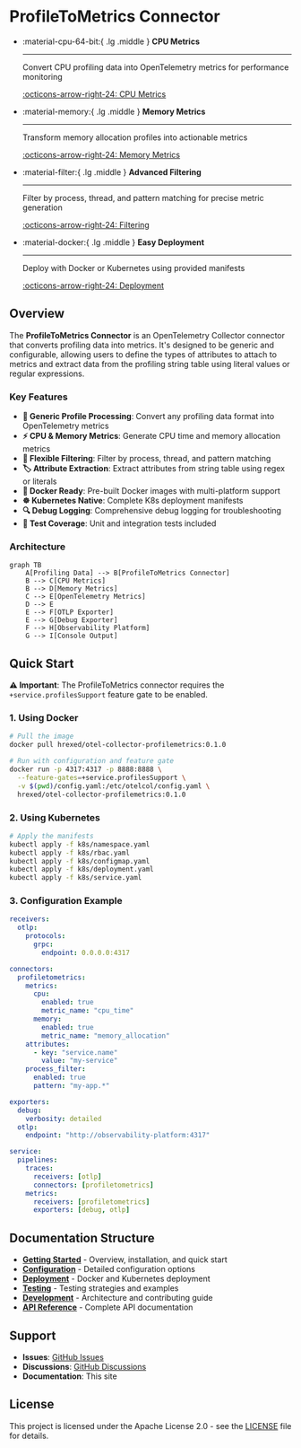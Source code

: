 # ProfileToMetrics Connector

<div class="grid cards" markdown>

-   :material-cpu-64-bit:{ .lg .middle } **CPU Metrics**

    ---

    Convert CPU profiling data into OpenTelemetry metrics for performance monitoring

    [:octicons-arrow-right-24: CPU Metrics](configuration/connector-config.md#cpu-metrics)

-   :material-memory:{ .lg .middle } **Memory Metrics**

    ---

    Transform memory allocation profiles into actionable metrics

    [:octicons-arrow-right-24: Memory Metrics](configuration/connector-config.md#memory-metrics)

-   :material-filter:{ .lg .middle } **Advanced Filtering**

    ---

    Filter by process, thread, and pattern matching for precise metric generation

    [:octicons-arrow-right-24: Filtering](configuration/connector-config.md#filtering)

-   :material-docker:{ .lg .middle } **Easy Deployment**

    ---

    Deploy with Docker or Kubernetes using provided manifests

    [:octicons-arrow-right-24: Deployment](deployment/docker.md)

</div>

## Overview

The **ProfileToMetrics Connector** is an OpenTelemetry Collector connector that converts profiling data into metrics. It's designed to be generic and configurable, allowing users to define the types of attributes to attach to metrics and extract data from the profiling string table using literal values or regular expressions.

### Key Features

- **🔄 Generic Profile Processing**: Convert any profiling data format into OpenTelemetry metrics
- **⚡ CPU & Memory Metrics**: Generate CPU time and memory allocation metrics
- **🎯 Flexible Filtering**: Filter by process, thread, and pattern matching
- **🏷️ Attribute Extraction**: Extract attributes from string table using regex or literals
- **🐳 Docker Ready**: Pre-built Docker images with multi-platform support
- **☸️ Kubernetes Native**: Complete K8s deployment manifests
- **🔍 Debug Logging**: Comprehensive debug logging for troubleshooting
- **🧪 Test Coverage**: Unit and integration tests included

### Architecture

```mermaid
graph TB
    A[Profiling Data] --> B[ProfileToMetrics Connector]
    B --> C[CPU Metrics]
    B --> D[Memory Metrics]
    C --> E[OpenTelemetry Metrics]
    D --> E
    E --> F[OTLP Exporter]
    E --> G[Debug Exporter]
    F --> H[Observability Platform]
    G --> I[Console Output]
```

## Quick Start

**⚠️ Important**: The ProfileToMetrics connector requires the `+service.profilesSupport` feature gate to be enabled.

### 1. Using Docker

```bash
# Pull the image
docker pull hrexed/otel-collector-profilemetrics:0.1.0

# Run with configuration and feature gate
docker run -p 4317:4317 -p 8888:8888 \
  --feature-gates=+service.profilesSupport \
  -v $(pwd)/config.yaml:/etc/otelcol/config.yaml \
  hrexed/otel-collector-profilemetrics:0.1.0
```

### 2. Using Kubernetes

```bash
# Apply the manifests
kubectl apply -f k8s/namespace.yaml
kubectl apply -f k8s/rbac.yaml
kubectl apply -f k8s/configmap.yaml
kubectl apply -f k8s/deployment.yaml
kubectl apply -f k8s/service.yaml
```

### 3. Configuration Example

```yaml
receivers:
  otlp:
    protocols:
      grpc:
        endpoint: 0.0.0.0:4317

connectors:
  profiletometrics:
    metrics:
      cpu:
        enabled: true
        metric_name: "cpu_time"
      memory:
        enabled: true
        metric_name: "memory_allocation"
    attributes:
      - key: "service.name"
        value: "my-service"
    process_filter:
      enabled: true
      pattern: "my-app.*"

exporters:
  debug:
    verbosity: detailed
  otlp:
    endpoint: "http://observability-platform:4317"

service:
  pipelines:
    traces:
      receivers: [otlp]
      connectors: [profiletometrics]
    metrics:
      receivers: [profiletometrics]
      exporters: [debug, otlp]
```

## Documentation Structure

- **[Getting Started](getting-started/overview.md)** - Overview, installation, and quick start
- **[Configuration](configuration/connector-config.md)** - Detailed configuration options
- **[Deployment](deployment/docker.md)** - Docker and Kubernetes deployment
- **[Testing](testing/unit-tests.md)** - Testing strategies and examples
- **[Development](development/architecture.md)** - Architecture and contributing guide
- **[API Reference](api/connector-api.md)** - Complete API documentation

## Support

- **Issues**: [GitHub Issues](https://github.com/henrikrexed/profiletoMetrics/issues)
- **Discussions**: [GitHub Discussions](https://github.com/henrikrexed/profiletoMetrics/discussions)
- **Documentation**: This site

## License

This project is licensed under the Apache License 2.0 - see the [LICENSE](https://github.com/henrikrexed/profiletoMetrics/blob/main/LICENSE) file for details.
